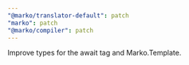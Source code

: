 ```yaml
---
"@marko/translator-default": patch
"marko": patch
"@marko/compiler": patch
---
```


Improve types for the await tag and Marko.Template.
